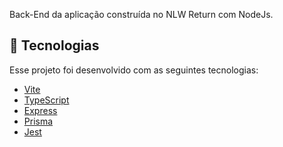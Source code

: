 Back-End da aplicação construída no NLW Return com NodeJs.


## 🧪 Tecnologias

Esse projeto foi desenvolvido com as seguintes tecnologias:



- [Vite](https://vitejs.dev)
- [TypeScript](https://www.typescriptlang.org)
- [Express](https://expressjs.com/pt-br)
- [Prisma](https://www.prisma.io)
- [Jest](https://jestjs.io)
